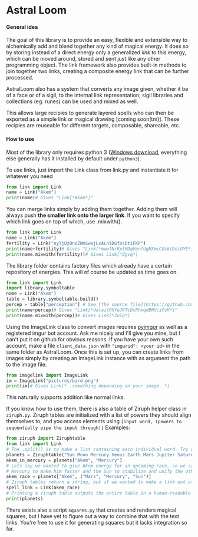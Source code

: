 # Astral Loom
#### General idea
The goal of this library is to provide an easy, flexible and extensible way to alchemically add and blend together any kind of magical energy. It does so by storing instead of a direct energy only a generalized *link* to this energy, which can be moved around, stored and sent just like any other programming object. The link framework also provides built-in methods to join together two links, creating a composite energy link that can be further processed.

AstralLoom also has a system that converts any image given, whether it be of a face or of a sigil, to the internal link representation; sigil libraries and collections (eg. runes) can be used and mixed as well.

This allows large recipies to generate layered spells who can then be exported as a simple link or magical drawing [coming soon(tm)]. These recipies are reuseable for different targets, composable, shareable, etc.

#### How to use
Most of the library only requires python 3 ([Windows download](https://www.python.org/downloads/windows/), everything else generally has it installed by default under `python3`).

To use links, just import the Link class from link.py and instantiate it for whatever you need
```python
from link import Link
name = Link("Akem")
print(name)# Gives "Link[*Akem*]"
```
You can merge links simply by adding them together. Adding them will always push **the smaller link onto the larger link**. If you want to specify which link goes on top of which, use .mixwith().
```python
from link import Link
name = Link("Akem")
fertility = Link("nyljUzBnoZWmSwajLcALniDGfosDtiFKP")
print(name+fertility)# Gives "Link[*mwwfNrKplRDqVenfUgNXmiCOsktDoiUYE*]"
print(name.mixwith(fertility))# Gives Link[*Zgvq*]
```
The library folder contains factory files which already have a certain repository of energies. This will of course be updated as time goes on.
```python
from link import Link
import library.symboltable
name = Link("Akem")
table = library.symboltable.build()
percep = table["perception"] # See [the source file](https://github.com/Nydrath/AstralLoom/blob/master/library/symboltable.py) or use a for loop to see what is available
print(name+percep)# Gives "Link[*dalailPHYeJKTcDcRhmqdBNVciPzK*]"
print(name.mixwith(percep))# Gives Link[*Zulp*]
```

Using the ImageLink class to convert images requires [pyimgur](https://github.com/Damgaard/PyImgur) as well as a registered imgur bot account. Ask me nicely and I'll give you mine, but I can't put it on github for obvious reasons. If you have your own such account, make a file `client_data.json` with `"imgurid": <your id>` in the same folder as AstralLoom.
Once this is set up, you can create links from images simply by creating an ImageLink instance with as argument the path to the image file.
```python
from imagelink import ImageLink
im = ImageLink("pictures/bird.png")
print(im)# Gives Link[*..something depending on your image..*]
```
This naturally supports addition like normal links.

If you know how to use them, there is also a table of Ziruph helper class in `ziruph.py`.
Ziruph tables are initialized with a list of powers they should align themselves to, and you access elements using `[input word, (powers to sequentially pipe the input through)]`
Examples:
```python
from ziruph import Ziruphtable
from link import Link
# The .split() is to make a list containing each individual word. Try and print it.
planets = Ziruphtable("Sun Moon Mercury Venus Earth Mars Jupiter Saturn".split())
akem_in_mercury = planets["Akem", "Mercury"]
# Lets say we wanted to give Akem energy for an upcoming race, so we say Mars energy to fuel it,
# Mercury to make him faster and the Sun to stabilize and unify the other two
akem_race = planets["Akem", ("Mars", "Mercury", "Sun")]
# Ziruph tables return a string, but if we wanted to make a link out of it all we'd need to do is wrap it in a new instance
spell_link = Link(akem_race)
# Printing a ziruph table outputs the entire table in a human-readable form
print(planets)
```

There exists also a script `squares.py` that creates and renders magical squares, but I have yet to figure out a way to combine that with the text links. You're free to use it for generating squares but it lacks integration so far.

